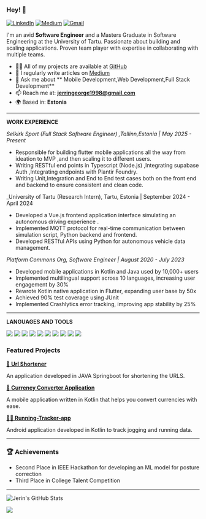 ### Hey! 👋

[![LinkedIn](https://img.shields.io/badge/LinkedIn-0077B5?style=for-the-badge&logo=linkedin&logoColor=white)](https://www.linkedin.com/in/jeringeorge98)
[![Medium](https://img.shields.io/badge/Medium-12100E?style=for-the-badge&logo=medium&logoColor=white)](https://medium.com/@jerringeorge439)
[![Gmail](https://img.shields.io/badge/Gmail-D14836?style=for-the-badge&logo=gmail&logoColor=white)](mailto:jerringeorge1998@gmail.com)

I'm an avid **Software Engineer** and a Masters Graduate in Software Engineering at the University of Tartu. Passionate about building and scaling applications. Proven team player with expertise in collaborating with multiple teams.

- 👨‍💻 All of my projects are available at [GitHub](https://github.com/jeringeorge98)
- 📝 I regularly write articles on [Medium](https://medium.com/@jerringeorge439)
- 💬 Ask me about **  Mobile Development,Web Development,Full Stack Development**
- 📫 Reach me at: **jerringeorge1998@gmail.com**
- 🌍 Based in: **Estonia**

---

**WORK EXPERIENCE**

_Selkirk Sport (Full Stack Software Engineer) ,Tallinn,Estonia | May 2025 - Present_
* Responsible for building flutter mobile applications all the way from ideation to MVP ,and then scaling it to different users.
* Writing RESTful end points in Typescript (Node.js) ,Integrating supabase Auth ,Integrating endpoints with Plantir Foundry.
* Writing Unit,Integration and End to End test cases both on the front end and backend to ensure consistent and clean code.

_University of Tartu (Research Intern), Tartu, Estonia | September 2024 - April 2024
* Developed a  Vue.js frontend application interface simulating an autonomous driving experience .
* Implemented MQTT protocol for real-time communication between simulation script, Python backend and frontend.
* Developed RESTful APIs using Python for autonomous vehicle data management.

_Platform Commons Org, Software Engineer | August 2020 - July 2023_
* Developed mobile applications in Kotlin and Java used by 10,000+ users
* Implemented multilingual support across 10 languages, increasing user engagement by 30%
* Rewrote Kotlin native application in Flutter, expanding user base by 50x
* Achieved 90% test coverage using JUnit
* Implemented Crashlytics error tracking, improving app stability by 25%

---

**LANGUAGES AND TOOLS**

<p align="left">
<img src="https://img.shields.io/badge/Android-3DDC84?style=for-the-badge&logo=android&logoColor=white" />
<img src="https://img.shields.io/badge/Kotlin-0095D5?style=for-the-badge&logo=kotlin&logoColor=white" />
<img src="https://img.shields.io/badge/Python-3776AB?style=for-the-badge&logo=python&logoColor=white" />
<img src="https://img.shields.io/badge/Java-ED8B00?style=for-the-badge&logo=java&logoColor=white" />
<img src="https://img.shields.io/badge/React-20232A?style=for-the-badge&logo=react&logoColor=61DAFB" />
<img src="https://img.shields.io/badge/Node.js-43853D?style=for-the-badge&logo=node.js&logoColor=white" />
<img src="https://img.shields.io/badge/Vue.js-35495E?style=for-the-badge&logo=vue.js&logoColor=4FC08D" />
<img src="https://img.shields.io/badge/MongoDB-4EA94B?style=for-the-badge&logo=mongodb&logoColor=white" />
<img src="https://img.shields.io/badge/Firebase-FFCA28?style=for-the-badge&logo=firebase&logoColor=black" />
<img src="https://img.shields.io/badge/AWS-232F3E?style=for-the-badge&logo=amazon-aws&logoColor=white" />
</p>

### Featured Projects
<p>
  <strong>
    <a href="project-url">🎯 Url Shortener</a>
  </strong>
</p>
<p>An application developed in JAVA Springboot for shortening the URLS.</p>


<p>
  <strong>
    <a href="project-url">📱 Currency Converter Application</a>
  </strong>
</p>
<p>A mobile application written in Kotlin that helps you convert currencies with ease.</p>

<p>
  <strong>
    <a href="project-url">🏃‍♂️ Running-Tracker-app</a>
  </strong>
</p>
<p>Android application developed in Kotlin to track jogging and running data.</p>


---

### 🏆 Achievements
- Second Place in IEEE Hackathon for developing an ML model for posture correction
- Third Place in College Talent Competition

---

![Jerin's GitHub Stats](https://github-readme-stats.vercel.app/api?username=jeringeorge98&theme=vue&show_icons=true&include_all_commits=true&count_private=true)

<p align="left">
  <img src="https://github-readme-streak-stats.herokuapp.com/?user=jeringeorge98">
</p>
